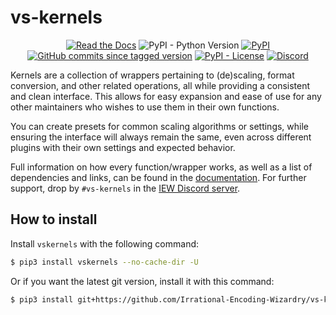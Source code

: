 # vs-kernels

<p align="center">
    <a href="https://vskernels.encode.moe"><img alt="Read the Docs" src="https://img.shields.io/readthedocs/vs-kernels"></a>
    <img alt="PyPI - Python Version" src="https://img.shields.io/pypi/pyversions/vskernels">
    <a href="https://pypi.org/project/vskernels/"><img alt="PyPI" src="https://img.shields.io/pypi/v/vskernels"></a>
    <a href="https://github.com/Irrational-Encoding-Wizardry/vs-kernels/commits/master"><img alt="GitHub commits since tagged version" src="https://img.shields.io/github/commits-since/Irrational-Encoding-Wizardry/vs-kernels/latest"></a>
    <a href="https://github.com/Irrational-Encoding-Wizardry/vs-kernels/blob/master/LICENSE"><img alt="PyPI - License" src="https://img.shields.io/pypi/l/vskernels"></a>
    <a href="https://discord.gg/qxTxVJGtst"><img alt="Discord" src="https://img.shields.io/discord/856381934052704266?label=discord"></a>
</p>

Kernels are a collection of wrappers pertaining to (de)scaling, format conversion,
and other related operations, all while providing a consistent and clean interface.
This allows for easy expansion and ease of use for any other maintainers
who wishes to use them in their own functions.

You can create presets for common scaling algorithms or settings,
while ensuring the interface will always remain the same,
even across different plugins with their own settings and expected behavior.

Full information on how every function/wrapper works,
as well as a list of dependencies and links,
can be found in the [documentation](https://vskernels.encode.moe/en/latest/).
For further support,
drop by `#vs-kernels` in the [IEW Discord server](https://discord.gg/qxTxVJGtst).

## How to install

Install `vskernels` with the following command:

```sh
$ pip3 install vskernels --no-cache-dir -U
```

Or if you want the latest git version, install it with this command:

```sh
$ pip3 install git+https://github.com/Irrational-Encoding-Wizardry/vs-kernels.git --no-cache-dir -U
```
